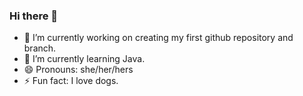### Hi there 👋

<!--
**maral-s/maral-s** is a ✨ _special_ ✨ repository because its `README.md` (this file) appears on your GitHub profile.

Here are some ideas to get you started:
- 👯 I’m looking to collaborate on ...
- 💬 Ask me about ...
- 📫 How to reach me: ...
- 🤔 I’m looking for help with ...

-->
- 🔭 I’m currently working on creating my first github repository and branch.
- 🌱 I’m currently learning Java.
- 😄 Pronouns: she/her/hers
- ⚡ Fun fact: I love dogs.

